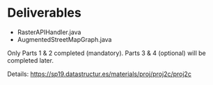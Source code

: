 # Deliverables

- RasterAPIHandler.java
- AugmentedStreetMapGraph.java

Only Parts 1 & 2 completed (mandatory).
Parts 3 & 4 (optional) will be completed later.

Details: https://sp19.datastructur.es/materials/proj/proj2c/proj2c
